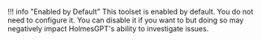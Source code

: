 !!! info "Enabled by Default"
    This toolset is enabled by default. You do not need to configure it. You can disable it if you want to but doing so may negatively impact HolmesGPT's ability to investigate issues.
